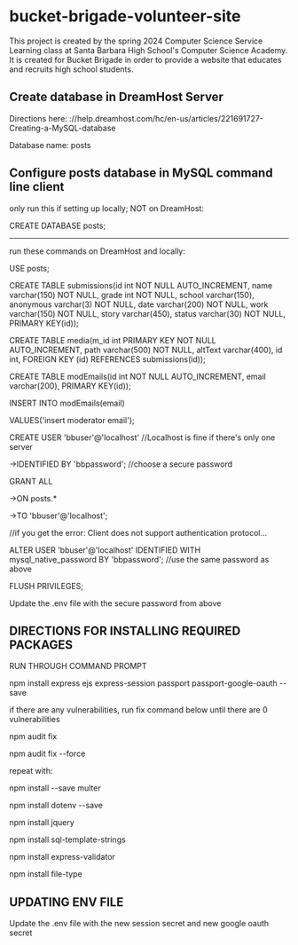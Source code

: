 # bucket-brigade-volunteer-site
This project is created by the spring 2024 Computer Science Service Learning class at Santa Barbara High School's Computer Science Academy. It is created for Bucket Brigade in order to provide a website that educates and recruits high school students.

## Create database in DreamHost Server

Directions here: ://help.dreamhost.com/hc/en-us/articles/221691727-Creating-a-MySQL-database

Database name: posts

## Configure posts database in MySQL command line client

only run this if setting up locally; NOT on DreamHost:

CREATE DATABASE posts;

---------------------------------

run these commands on DreamHost and locally:

USE posts;

CREATE TABLE submissions(id int NOT NULL AUTO_INCREMENT, name varchar(150) NOT NULL, grade int NOT NULL, school varchar(150), anonymous varchar(3) NOT NULL, date varchar(200) NOT NULL, work varchar(150) NOT NULL, story varchar(450), status varchar(30) NOT NULL, PRIMARY KEY(id));


CREATE TABLE media(m_id int PRIMARY KEY NOT NULL AUTO_INCREMENT, path varchar(500) NOT NULL, altText varchar(400), id int, FOREIGN KEY (id) REFERENCES  submissions(id));


CREATE TABLE modEmails(id int NOT NULL AUTO_INCREMENT, email varchar(200), PRIMARY KEY(id));

INSERT INTO modEmails(email) 

VALUES('insert moderator email');

CREATE USER 'bbuser'@'localhost' //Localhost is fine if there's only one server

->IDENTIFIED BY 'bbpassword'; //choose a secure password

GRANT ALL

->ON posts.*

->TO 'bbuser'@'localhost';

//if you get the error: Client does not support authentication protocol...

ALTER USER 'bbuser'@'localhost' IDENTIFIED WITH mysql_native_password BY 'bbpassword'; //use the same password as above

FLUSH PRIVILEGES;

Update the .env file with the secure password from above

## DIRECTIONS FOR INSTALLING REQUIRED PACKAGES

RUN THROUGH COMMAND PROMPT

npm install express ejs express-session passport passport-google-oauth --save

if there are any vulnerabilities, run fix command below until there are 0 vulnerabilities

npm audit fix

npm audit fix --force

repeat with:

npm install --save multer

npm install dotenv --save

npm install jquery

npm install sql-template-strings

npm install express-validator

npm install file-type

## UPDATING ENV FILE

Update the .env file with the new session secret and new google oauth secret

